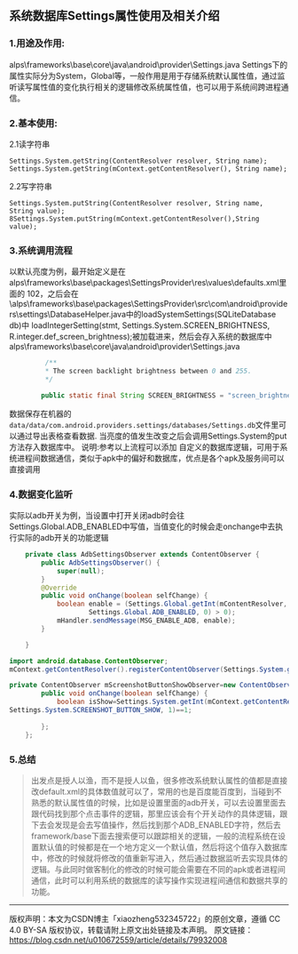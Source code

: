 ## 系统数据库Settings属性使用及相关介绍
### 1.用途及作用:

 alps\frameworks\base\core\java\android\provider\Settings.java
Settings下的属性实际分为System，Global等，一般作用是用于存储系统默认属性值，通过监听读写属性值的变化执行相关的逻辑修改系统属性值，也可以用于系统间跨进程通信。

### 2.基本使用:

2.1读字符串
```
Settings.System.getString(ContentResolver resolver, String name);
Settings.System.getString(mContext.getContentResolver(), String name);
```
2.2写字符串
```
Settings.System.putString(ContentResolver resolver, String name, String value);
8Settings.System.putString(mContext.getContentResolver(),String value);
```

### 3.系统调用流程

以默认亮度为例，最开始定义是在
alps\frameworks\base\packages\SettingsProvider\res\values\defaults.xml里面的
<integer name="def_screen_brightness">102</integer>，之后会在
\alps\frameworks\base\packages\SettingsProvider\src\com\android\providers\settings\DatabaseHelper.java中的loadSystemSettings(SQLiteDatabase db)中
loadIntegerSetting(stmt, Settings.System.SCREEN_BRIGHTNESS, R.integer.def_screen_brightness);被加载进来，然后会存入系统的数据库中
alps\frameworks\base\core\java\android\provider\Settings.java
```java
         /**
         * The screen backlight brightness between 0 and 255.
         */

        public static final String SCREEN_BRIGHTNESS = "screen_brightness";
```
数据保存在机器的```data/data/com.android.providers.settings/databases/Settings.db```文件里可以通过导出表格查看数据.
当亮度的值发生改变之后会调用Settings.System的put方法存入数据库中。
说明:参考以上流程可以添加 自定义的数据库逻辑，可用于系统进程间数据通信，类似于apk中的偏好和数据库，优点是各个apk及服务间可以直接调用

### 4.数据变化监听

实际以adb开关为例，当设置中打开关闭adb时会往Settings.Global.ADB_ENABLED中写值，当值变化的时候会走onchange中去执行实际的adb开关的功能逻辑
```java
    private class AdbSettingsObserver extends ContentObserver {
        public AdbSettingsObserver() {
            super(null);
        }
        @Override
        public void onChange(boolean selfChange) {
            boolean enable = (Settings.Global.getInt(mContentResolver,
                    Settings.Global.ADB_ENABLED, 0) > 0);
            mHandler.sendMessage(MSG_ENABLE_ADB, enable);
        }

    }

import android.database.ContentObserver;
mContext.getContentResolver().registerContentObserver(Settings.System.getUriFor(Settings.System.SCREENSHOT_BUTTON_SHOW), false, mScreenshotButtonShowObserver);

private ContentObserver mScreenshotButtonShowObserver=new ContentObserver(new Handler()) {
        public void onChange(boolean selfChange) {
            boolean isShow=Settings.System.getInt(mContext.getContentResolver(), 
Settings.System.SCREENSHOT_BUTTON_SHOW, 1)==1;
            
        };
    };

```
### 5.总结

>  出发点是授人以渔，而不是授人以鱼，很多修改系统默认属性的值都是直接改default.xml的具体数值就可以了，常用的也是百度能百度到，当碰到不熟悉的默认属性值的时候，比如是设置里面的adb开关，可以去设置里面去跟代码找到那个点击事件的逻辑，那里应该会有个开关动作的具体逻辑，跟下去会发现是会去写值操作，然后找到那个ADB_ENABLED字符，然后去framework/base下面去搜索便可以跟踪相关的逻辑，一般的流程系统在设置默认值的时候都是在一个地方定义一个默认值，然后将这个值存入数据库中，修改的时候就将修改的值重新写进入，然后通过数据监听去实现具体的逻辑。与此同时做客制化的修改的时候可能会需要在不同的apk或者进程间通信，此时可以利用系统的数据库的读写操作实现进程间通信和数据共享的功能。
***
版权声明：本文为CSDN博主「xiaozheng532345722」的原创文章，遵循 CC 4.0 BY-SA 版权协议，转载请附上原文出处链接及本声明。
原文链接：https://blog.csdn.net/u010672559/article/details/79932008
